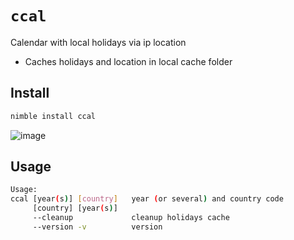 # ```ccal```

Calendar with local holidays via ip location

* Caches holidays and location in local cache folder

## Install
```bash
nimble install ccal
```

![image](https://github.com/inv2004/ccal/assets/4949069/580b07ce-aacc-4274-ac50-b9a1a118af79)

## Usage
```bash
Usage:
ccal [year(s)] [country]   year (or several) and country code
     [country] [year(s)]
     --cleanup             cleanup holidays cache
     --version -v          version
```

